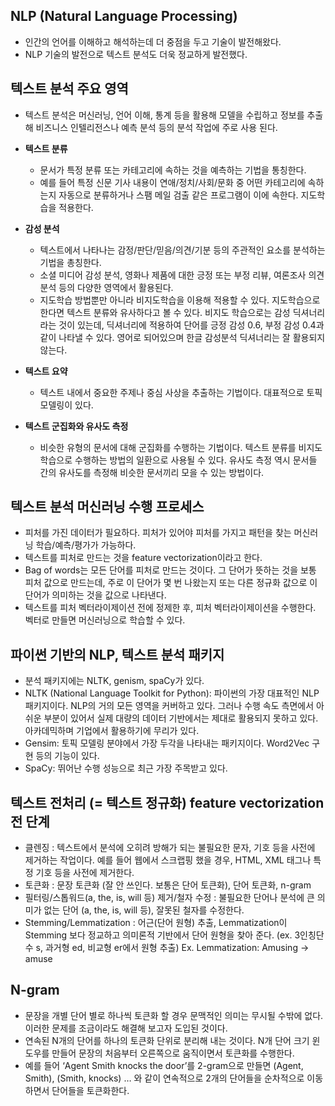 NLP (Natural Language Processing)
----------------------------------------------------------
- 인간의 언어를 이해하고 해석하는데 더 중점을 두고 기술이 발전해왔다.  
- NLP 기술의 발전으로 텍스트 분석도 더욱 정교하게 발전했다.  

텍스트 분석 주요 영역
----------------------------------------------------------
- 텍스트 분석은 머신러닝, 언어 이해, 통계 등을 활용해 모델을 수립하고 정보를 추출해 비즈니스 인텔리전스나 예측 분석 등의 분석 작업에 주로 사용 된다.

* **텍스트 분류**
  * 문서가 특정 분류 또는 카테고리에 속하는 것을 예측하는 기법을 통칭한다. 
  * 예를 들어 특정 신문 기사 내용이 연애/정치/사회/문화 중 어떤 카테고리에 속하는지 자동으로 분류하거나 스팸 메일 검출 같은 프로그램이 이에 속한다. 지도학습을 적용한다.

* **감성 분석**
  * 텍스트에서 나타나는 감정/판단/믿음/의견/기분 등의 주관적인 요소를 분석하는 기법을 총칭한다.
  * 소셜 미디어 감성 분석, 영화나 제품에 대한 긍정 또는 부정 리뷰, 여론조사 의견 분석 등의 다양한 영역에서 활용된다. 
  * 지도학습 방법뿐만 아니라 비지도학습을 이용해 적용할 수 있다. 지도학습으로 한다면 텍스트 분류와 유사하다고 볼 수 있다. 비지도 학습으로는 감성 딕셔너리라는 것이 있는데, 딕셔너리에 적용하여 단어를 긍정 감성 0.6, 부정 감성 0.4과 같이 나타낼 수 있다. 영어로 되어있으며 한글 감성분석 딕셔너리는 잘 활용되지 않는다.

* **텍스트 요약**
  * 텍스트 내에서 중요한 주제나 중심 사상을 추출하는 기법이다. 대표적으로 토픽 모델링이 있다.

* **텍스트 군집화와 유사도 측정**
  * 비슷한 유형의 문서에 대해 군집화를 수행하는 기법이다. 텍스트 분류를 비지도학습으로 수행하는 방법의 일환으로 사용될 수 있다. 유사도 측정 역시 문서들 간의 유사도를 측정해 비슷한 문서끼리 모을 수 있는 방법이다.

텍스트 분석 머신러닝 수행 프로세스
----------------------------------------------------------
- 피처를 가진 데이터가 필요하다. 피처가 있어야 피처를 가지고 패턴을 찾는 머신러닝 학습/예측/평가가 가능하다.
- 텍스트를 피처로 만드는 것을 feature vectorization이라고 한다.
- Bag of words는 모든 단어를 피처로 만드는 것이다. 그 단어가 뜻하는 것을 보통 피처 값으로 만드는데, 주로 이 단어가 몇 번 나왔는지 또는 다른 정규화 값으로 이 단어가 의미하는 것을 값으로 나타낸다.
- 텍스트를 피처 벡터라이제이션 전에 정제한 후, 피처 벡터라이제이션을 수행한다. 벡터로 만들면 머신러닝으로 학습할 수 있다.

파이썬 기반의 NLP, 텍스트 분석 패키지
----------------------------------------------------------
- 분석 패키지에는 NLTK, genism, spaCy가 있다.
- NLTK (National Language Toolkit for Python): 파이썬의 가장 대표적인 NLP 패키지이다. NLP의 거의 모든 영역을 커버하고 있다. 그러나 수행 속도 측면에서 아쉬운 부분이 있어서 실제 대량의 데이터 기반에서는 제대로 활용되지 못하고 있다. 아카데믹하며 기업에서 활용하기에 무리가 있다.
- Gensim: 토픽 모델링 분야에서 가장 두각을 나타내는 패키지이다. Word2Vec 구현 등의 기능이 있다.
- SpaCy: 뛰어난 수행 성능으로 최근 가장 주목받고 있다.

텍스트 전처리 (= 텍스트 정규화) feature vectorization 전 단계
----------------------------------------------------------
- 클렌징 : 텍스트에서 분석에 오히려 방해가 되는 불필요한 문자, 기호 등을 사전에 제거하는 작업이다. 예를 들어 웹에서 스크랩핑 했을 경우, HTML, XML 태그나 특정 기호 등을 사전에 제거한다.
- 토큰화 : 문장 토큰화 (잘 안 쓰인다. 보통은 단어 토큰화), 단어 토큰화, n-gram
- 필터링/스톱워드(a, the, is, will 등) 제거/철자 수정 : 불필요한 단어나 분석에 큰 의미가 없는 단어 (a, the, is, will 등), 잘못된 철자를 수정한다.
- Stemming/Lemmatization : 어근(단어 원형) 추출, Lemmatization이 Stemming 보다 정교하고 의미론적 기반에서 단어 원형을 찾아 준다. (ex. 3인칭단수 s, 과거형 ed, 비교형 er에서 원형 추출) Ex. Lemmatization: Amusing -> amuse

N-gram
----------------------------------------------------------
-	문장을 개별 단어 별로 하나씩 토큰화 할 경우 문맥적인 의미는 무시될 수밖에 없다. 이러한 문제를 조금이라도 해결해 보고자 도입된 것이다.
-	연속된 N개의 단어를 하나의 토큰화 단위로 분리해 내는 것이다. N개 단어 크기 윈도우를 만들어 문장의 처음부터 오른쪽으로 움직이면서 토큰화를 수행한다.
-	예를 들어 ‘Agent Smith knocks the door’를 2-gram으로 만들면 (Agent, Smith), (Smith, knocks) … 와 같이 연속적으로 2개의 단어들을 순차적으로 이동하면서 단어들을 토큰화한다.

